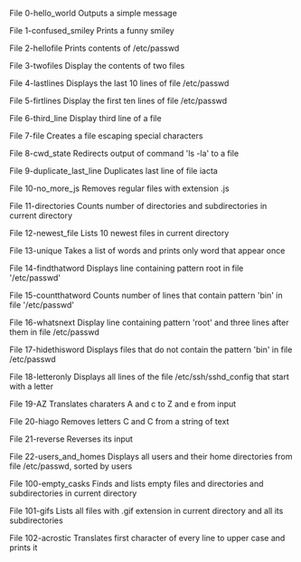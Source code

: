 File 0-hello_world
Outputs a simple message

File 1-confused_smiley
Prints a funny smiley

File 2-hellofile
Prints contents of /etc/passwd

File 3-twofiles
Display the contents of two files

File 4-lastlines
Displays the last 10 lines of file /etc/passwd

File 5-firtlines
Display the first ten lines of file /etc/passwd

File 6-third_line
Display third line of a file

File 7-file
Creates a file escaping special characters

File 8-cwd_state
Redirects output of command 'ls -la' to a file

File 9-duplicate_last_line
Duplicates last line of file iacta

File 10-no_more_js
Removes regular files with extension .js

File 11-directories
Counts number of directories and subdirectories in current directory

File 12-newest_file
Lists 10 newest files in current directory

File 13-unique
Takes a list of words and prints only word that appear once

File 14-findthatword
Displays line containing pattern root in file '/etc/passwd'

File 15-countthatword
Counts number of lines that contain pattern 'bin' in file 
'/etc/passwd'

File 16-whatsnext
Display line containing pattern 'root' and three lines 
after them in file /etc/passwd

File 17-hidethisword
Displays files that do not contain the pattern 'bin'
in file /etc/passwd

File 18-letteronly
Displays all lines of the file /etc/ssh/sshd_config that 
start with a letter

File 19-AZ
Translates charaters A and c to Z and e from input

File 20-hiago
Removes letters C and C from a string of text

File 21-reverse
Reverses its input

File 22-users_and_homes
Displays all users and their home directories from file 
/etc/passwd, sorted by users

File 100-empty_casks
Finds and lists empty files and directories and 
subdirectories in current directory

File 101-gifs
Lists all files with .gif extension in current directory
and all its subdirectories

File 102-acrostic
Translates first character of every line to upper case 
and prints it



